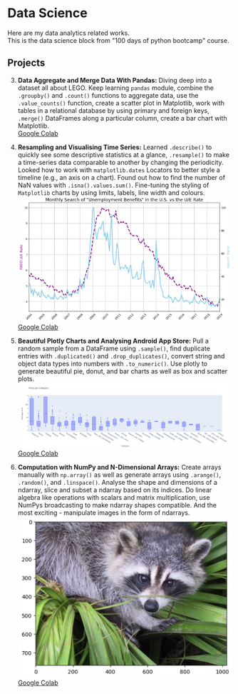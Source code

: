 # Data Science

Here are my data analytics related works.\
This is the data science block from "100 days of python bootcamp" course.

## Projects
3. **Data Aggregate and Merge Data With Pandas:** Diving deep into a dataset all about LEGO. Keep learning `pandas` module, combine the `.groupby()` and `.count()` functions to aggregate data, use the `.value_counts()` function, create a scatter plot in Matplotlib, work with tables in a relational database by using primary and foreign keys, `.merge()` DataFrames along a particular column, create a bar chart with Matplotlib.\
[Google Colab](https://drive.google.com/file/d/1ZVT9KstPPsCWI6Y9OcDD8YaoKn8v_Xyg/view?usp=sharing)

4. **Resampling and Visualising Time Series:** Learned `.describe()` to quickly see some descriptive statistics at a glance, `.resample()` to make a time-series data comparable to another by changing the periodicity. Looked how to work with `matplotlib.dates` Locators to better style a timeline (e.g., an axis on a chart). Found out how to find the number of NaN values with `.isna().values.sum()`. Fine-tuning the styling of `Matplotlib` charts by using limits, labels, line width and colours.\
![day-75](./img/4.png)\
[Google Colab](https://drive.google.com/file/d/1s83Us10ozZxhwaYB2okfr5p0etMt6f3G/view?usp=sharing)

5. **Beautiful Plotly Charts and Analysing Android App Store:** Pull a random sample from a DataFrame using `.sample()`, find duplicate entries with `.duplicated()` and `.drop_duplicates()`, convert string and object data types into numbers with `.to_numeric()`. Use plotly to generate beautiful pie, donut, and bar charts as well as box and scatter plots.\
![day-76](./img/5.png)\
[Google Colab](https://drive.google.com/file/d/1jyYRfTStSZg58NeSJd3NWqEoNbb1TaRb/view?usp=sharing)

6. **Computation with NumPy and N-Dimensional Arrays:** Create arrays manually with `np.array()` as well as generate arrays using  `.arange()`, `.random()`, and `.linspace()`. Analyse the shape and dimensions of a ndarray, slice and subset a ndarray based on its indices. Do linear algebra like operations with scalars and matrix multiplication, use NumPys broadcasting to make ndarray shapes compatible. And the most exciting - manipulate images in the form of ndarrays.\
![day-77](./img/6.png)\
[Google Colab](https://drive.google.com/file/d/1yLLgztHooQzlBrn8SvJT3C1ZTVfNNwsJ/view?usp=sharing)
